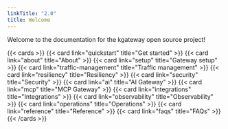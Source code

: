 ```yaml
---
linkTitle: "2.0"
title: Welcome
---
```


Welcome to the documentation for the kgateway open source project! 

{{< cards >}}
  {{< card link="quickstart" title="Get started" >}}
  {{< card link="about" title="About" >}}
  {{< card link="setup" title="Gateway setup" >}}
  {{< card link="traffic-management" title="Traffic management" >}}
  {{< card link="resiliency" title="Resiliency" >}}
  {{< card link="security" title="Security" >}}
  {{< card link="ai" title="AI Gateway" >}}
  {{< card link="mcp" title="MCP Gateway" >}}
  {{< card link="integrations" title="Integrations" >}}
  {{< card link="observability" title="Observability" >}}
  {{< card link="operations" title="Operations" >}}
  {{< card link="reference" title="Reference" >}}
  {{< card link="faqs" title="FAQs" >}}
{{< /cards >}}